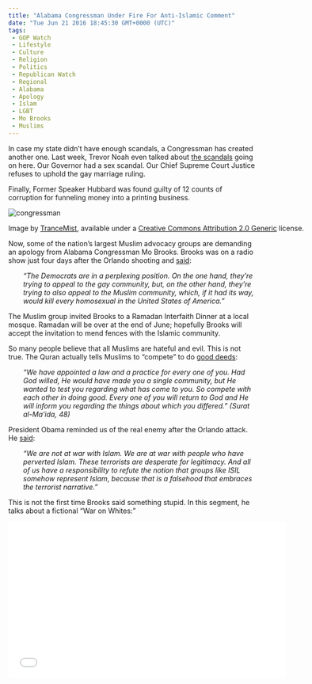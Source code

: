 ```yaml
---
title: "Alabama Congressman Under Fire For Anti-Islamic Comment"
date: "Tue Jun 21 2016 18:45:30 GMT+0000 (UTC)"
tags: 
 - GOP Watch
 - Lifestyle
 - Culture
 - Religion
 - Politics
 - Republican Watch
 - Regional
 - Alabama
 - Apology
 - Islam
 - LGBT
 - Mo Brooks
 - Muslims
---
```

<p><!-- Quick Adsense WordPress Plugin: http://quicksense.net/ --></p><p>In case my state didn&#x2019;t have enough scandals, a Congressman has created another one. Last week, Trevor Noah even talked about <a href="http://www.liberalamerica.org/2016/06/16/watch-trevor-noah-slams-trinity-republican-corruption-alabama/">the scandals</a> going on here. Our Governor had a sex scandal. Our Chief Supreme Court Justice refuses to uphold the gay marriage ruling.</p><p>Finally, Former Speaker Hubbard was found guilty of 12 counts of corruption for funneling money into a printing business.</p><div id="attachment_138391" style="width: 650px" class="wp-caption aligncenter"><img class="size-full wp-image-138391" src="//i2.wp.com/cdn.liberalamerica.org/wp-content/uploads/2016/06/5861306013_a824da719a_z1.jpg?resize=640%2C478" alt="congressman" srcset="//i2.wp.com/cdn.liberalamerica.org/wp-content/uploads/2016/06/5861306013_a824da719a_z1.jpg?resize=640%2C478 640w, //i2.wp.com/cdn.liberalamerica.org/wp-content/uploads/2016/06/5861306013_a824da719a_z1.jpg?resize=640%2C478 64w, //i2.wp.com/cdn.liberalamerica.org/wp-content/uploads/2016/06/5861306013_a824da719a_z1.jpg?resize=640%2C478 350w, //i2.wp.com/cdn.liberalamerica.org/wp-content/uploads/2016/06/5861306013_a824da719a_z1.jpg?resize=640%2C478 600w" sizes="(max-width: 640px) 100vw, 640px" data-recalc-dims="1">
<p class="wp-caption-text">Image by <a href="https://www.flickr.com/photos/trancemist/5861306013/in/photolist-9VWJ5e-49HGS-5dCGuK-5dH3fm-5joUwT-7tUn9s-konKgX-9VZwPs-cetPxs-Fur6i-7tUngE-Dvpa-6X6AQx-6ZKsFj-2hehEV-6XazSG-cetPw7-8nLf7g-64mXEY-5dCGw8-p6T9v5-64mXtb-64hJ1M-9VWH6V-8nqqaK-64mXuG-64mXzC-6KDoQ-8ntx8G-5NWiCM-c1gC7A-9xri1L-5dH3hq-9HKRK4-5bPfA8-64mXCG-9fXf38-64hJ7K-bX7qXn-dzBmv2-5joUwc-konwvr-4oL4AH-9VZxY9-8nqqAZ-64mXBh-8nqpKk-9VWGEP-8ntybG-8nqpXR" onclick="__gaTracker(&apos;send&apos;, &apos;event&apos;, &apos;outbound-article&apos;, &apos;https://www.flickr.com/photos/trancemist/5861306013/in/photolist-9VWJ5e-49HGS-5dCGuK-5dH3fm-5joUwT-7tUn9s-konKgX-9VZwPs-cetPxs-Fur6i-7tUngE-Dvpa-6X6AQx-6ZKsFj-2hehEV-6XazSG-cetPw7-8nLf7g-64mXEY-5dCGw8-p6T9v5-64mXtb-64hJ1M-9VWH6V-8nqqaK-64mXuG-64mXzC-6KDoQ-8ntx8G-5NWiCM-c1gC7A-9xri1L-5dH3hq-9HKRK4-5bPfA8-64mXCG-9fXf38-64hJ7K-bX7qXn-dzBmv2-5joUwc-konwvr-4oL4AH-9VZxY9-8nqqAZ-64mXBh-8nqpKk-9VWGEP-8ntybG-8nqpXR&apos;, &apos;TranceMist&apos;);">TranceMist</a>, available under a <a href="https://creativecommons.org/licenses/by/2.0/" onclick="__gaTracker(&apos;send&apos;, &apos;event&apos;, &apos;outbound-article&apos;, &apos;https://creativecommons.org/licenses/by/2.0/&apos;, &apos;Creative Commons Attribution 2.0 Generic&apos;);">Creative Commons Attribution 2.0 Generic</a> license.</p>
</div><p>Now, some of the nation&#x2019;s largest Muslim advocacy groups&#xA0;are demanding an apology from Alabama Congressman Mo Brooks. Brooks was on a radio show just four days after the Orlando shooting and <a href="http://www.waff.com/story/32268463/islamic-community-demanding-apology-from-al-congressman" onclick="__gaTracker(&apos;send&apos;, &apos;event&apos;, &apos;outbound-article&apos;, &apos;http://www.waff.com/story/32268463/islamic-community-demanding-apology-from-al-congressman&apos;, &apos;said&apos;);" target="_blank">said</a>:</p><p style="padding-left: 30px;"><em>&#x201C;The Democrats are in a perplexing position. On the one hand, they&#x2019;re trying to appeal to the gay community, but, on the other hand, they&#x2019;re trying to also appeal to the Muslim community, which, if it had its way, would kill every homosexual in the United States of America.&#x201D;</em></p><p>The Muslim group invited Brooks to a Ramadan Interfaith Dinner at a local mosque. Ramadan will be over at the end of June; hopefully Brooks will accept the invitation to mend fences with the Islamic community.</p><p>So many people believe that all Muslims are hateful and evil. This is not true. The Quran actually tells Muslims to &#x201C;compete&#x201D; to do <a href="http://www.liberalamerica.org/2016/04/30/using-quran-prove-islam-religion-peace-not-oxymoron-video/" target="_blank">good deeds</a>:</p><p style="padding-left: 30px;"><em>&#x201C;We have appointed a law and a practice for every one of you. Had God willed, He would have made you a single community, but He wanted to test you regarding what has come to you. So compete with each other in doing good. Every one of you will return to God and He will inform you regarding the things about which you differed.&#x201D; (Surat al-Ma&#x2019;ida, 48)</em></p><p><!-- Quick Adsense WordPress Plugin: http://quicksense.net/ --></p><p>President Obama reminded us of the real enemy after the Orlando attack. He <a href="http://www.liberalamerica.org/2016/06/13/why-do-republicans-think-the-term-radical-islamic-terrorism-is-so-important/" target="_blank">said</a>:</p><p style="padding-left: 30px;"><em>&#x201C;We are not at war with Islam. We are at war with people who have perverted Islam. These terrorists are desperate for legitimacy. And all of us have a responsibility to refute the notion that groups like ISIL somehow represent Islam</em>,<em> because that is a falsehood that embraces the terrorist narrative.&#x201D;</em></p><p>This is not the first time Brooks said something stupid. In this segment, he talks about a fictional &#x201C;War on Whites:&#x201D;</p><p><iframe width="560" height="315" src="//www.youtube.com/embed/KPKitcoKuEo" frameborder="0" allowfullscreen></iframe></p><div style="font-size:0px;height:0px;line-height:0px;margin:0;padding:0;clear:both"></div>